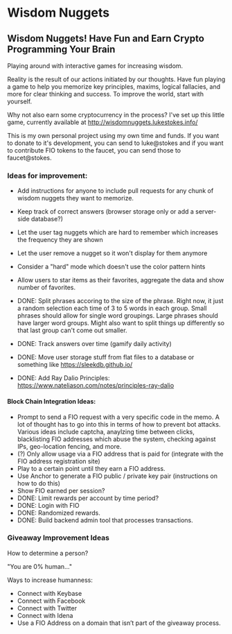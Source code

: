 # Wisdom Nuggets

## Wisdom Nuggets! Have Fun and Earn Crypto Programming Your Brain

Playing around with interactive games for increasing wisdom.

Reality is the result of our actions initiated by our thoughts. Have fun playing a game to help you memorize key principles, maxims, logical fallacies, and more for clear thinking and success. To improve the world, start with yourself.

Why not also earn some cryptocurrency in the process? I've set up this little game, currently available at http://wisdomnuggets.lukestokes.info/

This is my own personal project using my own time and funds. If you want to donate to it's development, you can send to luke@stokes and if you want to contribute FIO tokens to the faucet, you can send those to faucet@stokes.


### Ideas for improvement:

* Add instructions for anyone to include pull requests for any chunk of wisdom nuggets they want to memorize.
* Keep track of correct answers (browser storage only or add a server-side database?)
* Let the user tag nuggets which are hard to remember which increases the frequency they are shown
* Let the user remove a nugget so it won't display for them anymore
* Consider a "hard" mode which doesn't use the color pattern hints
* Allow users to star items as their favorites, aggregate the data and show number of favorites.

* DONE: Split phrases accoring to the size of the phrase. Right now, it just a random selection each time of 3 to 5 words in each group. Small phrases should allow for single word groupings. Large phrases should have larger word groups. Might also want to split things up differently so that last group can't come out smaller.
* DONE: Track answers over time (gamify daily activity)
* DONE: Move user storage stuff from flat files to a database or something like https://sleekdb.github.io/
* DONE: Add Ray Dalio Principles: https://www.nateliason.com/notes/principles-ray-dalio

#### Block Chain Integration Ideas:

* Prompt to send a FIO request with a very specific code in the memo. A lot of thought has to go into this in terms of how to prevent bot attacks. Various ideas include captcha, anaylzing time between clicks, blacklisting FIO addresses which abuse the system, checking against IPs, geo-location fencing, and more.
* (?) Only allow usage via a FIO address that is paid for (integrate with the FIO address registration site)
* Play to a certain point until they earn a FIO address.
* Use Anchor to generate a FIO public / private key pair (instructions on how to do this)
* Show FIO earned per session?
* DONE: Limit rewards per account by time period?
* DONE: Login with FIO
* DONE: Randomized rewards.
* DONE: Build backend admin tool that processes transactions.

### Giveaway Improvement Ideas

How to determine a person?

"You are 0% human..."

Ways to increase humanness:

* Connect with Keybase
* Connect with Facebook
* Connect with Twitter
* Connect with Idena
* Use a FIO Address on a domain that isn’t part of the giveaway process.

